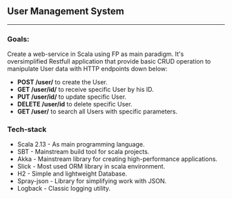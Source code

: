 ## User Management System

---

### Goals:

Create a web-service in Scala using FP as main paradigm.
It's oversimplified Restfull application that provide basic CRUD operation to manipulate User data with
HTTP endpoints down below:

- <b>POST /user/</b>        to create the User.
- <b>GET /user/id/</b>      to receive specific User by his ID.
- <b>PUT /user/id/</b>      to update specific User.
- <b>DELETE /user/id</b>    to delete specific User.
- <b>GET /user/</b>         to search all Users with specific parameters.


### Tech-stack

- Scala 2.13    - As main programming language.
- SBT           - Mainstream build tool for scala projects.
- Akka          - Mainstream library for creating high-performance applications. 
- Slick         - Most used ORM library in scala environment.
- H2            - Simple and lightweight Database.
- Spray-json    - Library for simplifying work with JSON.
- Logback       - Classic logging utility. 


